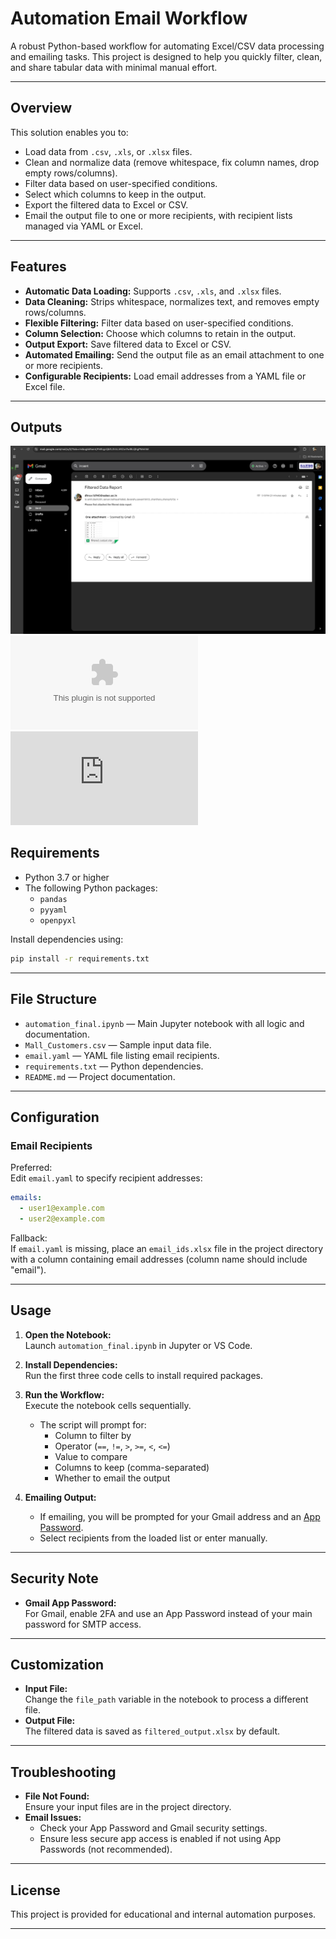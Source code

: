# Automation Email Workflow

A robust Python-based workflow for automating Excel/CSV data processing and emailing tasks. This project is designed to help you quickly filter, clean, and share tabular data with minimal manual effort.

---

## Overview

This solution enables you to:
- Load data from `.csv`, `.xls`, or `.xlsx` files.
- Clean and normalize data (remove whitespace, fix column names, drop empty rows/columns).
- Filter data based on user-specified conditions.
- Select which columns to keep in the output.
- Export the filtered data to Excel or CSV.
- Email the output file to one or more recipients, with recipient lists managed via YAML or Excel.

---

## Features

- **Automatic Data Loading:** Supports `.csv`, `.xls`, and `.xlsx` files.
- **Data Cleaning:** Strips whitespace, normalizes text, and removes empty rows/columns.
- **Flexible Filtering:** Filter data based on user-specified conditions.
- **Column Selection:** Choose which columns to retain in the output.
- **Output Export:** Save filtered data to Excel or CSV.
- **Automated Emailing:** Send the output file as an email attachment to one or more recipients.
- **Configurable Recipients:** Load email addresses from a YAML file or Excel file.

---

## Outputs

![img](https://github.com/dhruv-218/Automation_email/blob/main/mail_output.jpeg)
![filtered_output.xlsx](https://github.com/dhruv-218/Automation_email/blob/main/filtered_output.xlsx)
![filtered_output.xlsx in pdf](https://github.com/dhruv-218/Automation_email/blob/main/filtered_output%20(1).pdf)



## Requirements

- Python 3.7 or higher
- The following Python packages:
  - `pandas`
  - `pyyaml`
  - `openpyxl`

Install dependencies using:

```bash
pip install -r requirements.txt
```

---

## File Structure

- `automation_final.ipynb` — Main Jupyter notebook with all logic and documentation.
- `Mall_Customers.csv` — Sample input data file.
- `email.yaml` — YAML file listing email recipients.
- `requirements.txt` — Python dependencies.
- `README.md` — Project documentation.

---

## Configuration

### Email Recipients

Preferred:  
Edit `email.yaml` to specify recipient addresses:

```yaml
emails:
  - user1@example.com
  - user2@example.com
```

Fallback:  
If `email.yaml` is missing, place an `email_ids.xlsx` file in the project directory with a column containing email addresses (column name should include "email").

---

## Usage

1. **Open the Notebook:**  
   Launch `automation_final.ipynb` in Jupyter or VS Code.

2. **Install Dependencies:**  
   Run the first three code cells to install required packages.

3. **Run the Workflow:**  
   Execute the notebook cells sequentially.  
   - The script will prompt for:
     - Column to filter by
     - Operator (`==`, `!=`, `>`, `>=`, `<`, `<=`)
     - Value to compare
     - Columns to keep (comma-separated)
     - Whether to email the output

4. **Emailing Output:**  
   - If emailing, you will be prompted for your Gmail address and an [App Password](https://support.google.com/accounts/answer/185833).
   - Select recipients from the loaded list or enter manually.

---

## Security Note

- **Gmail App Password:**  
  For Gmail, enable 2FA and use an App Password instead of your main password for SMTP access.

---

## Customization

- **Input File:**  
  Change the `file_path` variable in the notebook to process a different file.
- **Output File:**  
  The filtered data is saved as `filtered_output.xlsx` by default.

---

## Troubleshooting

- **File Not Found:**  
  Ensure your input files are in the project directory.
- **Email Issues:**  
  - Check your App Password and Gmail security settings.
  - Ensure less secure app access is enabled if not using App Passwords (not recommended).

---

## License

This project is provided for educational and internal automation purposes.

---
